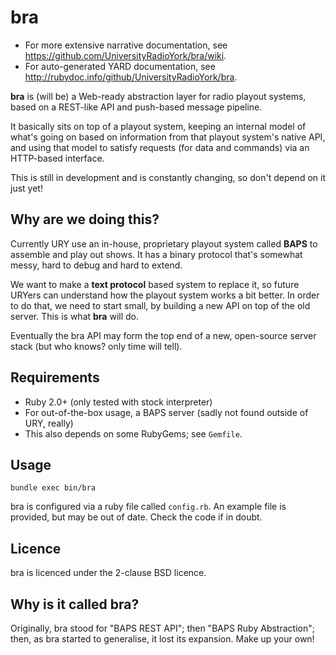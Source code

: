 bra
===

* For more extensive narrative documentation, see https://github.com/UniversityRadioYork/bra/wiki.
* For auto-generated YARD documentation, see http://rubydoc.info/github/UniversityRadioYork/bra.

__bra__ is (will be) a Web-ready abstraction layer for radio playout systems, based on a REST-like API and push-based message pipeline.

It basically sits on top of a playout system, keeping an internal model of what's going on based on information from that playout system's native API, and using that model to satisfy requests (for data and commands) via an HTTP-based interface.

This is still in development and is constantly changing, so don't depend on it just yet!


Why are we doing this?
----------------------

Currently URY use an in-house, proprietary playout system called __BAPS__ to assemble and play out shows.  It has a binary protocol that's somewhat messy, hard to debug and hard to extend.

We want to make a __text protocol__ based system to replace it, so future URYers can understand how the playout system works a bit better.  In order to do that, we need to start small, by building a new API on top of the old server.  This is what __bra__ will do.

Eventually the bra API may form the top end of a new, open-source server stack (but who knows?  only time will tell).


Requirements
------------

* Ruby 2.0+ (only tested with stock interpreter)
* For out-of-the-box usage, a BAPS server (sadly not found outside of URY, really)
* This also depends on some RubyGems; see `Gemfile`.


Usage
-----

`bundle exec bin/bra`

bra is configured via a ruby file called `config.rb`.  An example file is provided, but may be out of date.  Check the code if in doubt.


Licence
-------

bra is licenced under the 2-clause BSD licence.


Why is it called bra?
---------------------

Originally, bra stood for "BAPS REST API"; then "BAPS Ruby Abstraction"; then, as bra started to generalise, it lost its expansion.  Make up your own!
